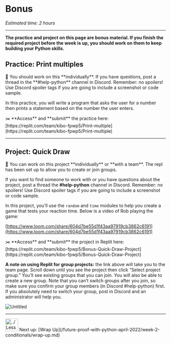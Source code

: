 # Bonus

*Estimated time: 2 hours* 

---

**The practice and project on this page are bonus material.  If you finish the required project before the week is up, you should work on them to keep building your Python skills.**

## Practice: Print multiples

<aside>
📌 You should work on this **individually**.  If you have questions, post a thread in the **#help-python** channel in Discord.  Remember: no spoilers! Use Discord spoiler tags if you are going to include a screenshot or code sample.

</aside>

In this practice, you will write a program that asks the user for a number then prints a statement based on the number the user enters. 

<aside>
✂️ **Access** and **submit** the practice here: [https://replit.com/team/kibo-fpwp5/Print-multiple](https://replit.com/team/kibo-fpwp5/Print-multiple)

</aside>

---

## Project: Quick Draw

<aside>
📌 You can work on this project **individually** or **with a team**. The repl has been set up to allow you to create or join groups.

If you want to find someone to work with or you have questions about the project, post a thread the **#help-python** channel in Discord.  Remember: no spoilers! Use Discord spoiler tags if you are going to include a screenshot or code sample.

</aside>

In this project, you'll use the `random` and `time` modules to help you create a game that tests your reaction time. Below is a video of Rob playing the game:

[https://www.loom.com/share/604d7be55d1f43aa97919cb3862c6191](https://www.loom.com/share/604d7be55d1f43aa97919cb3862c6191)

<aside>
✂️ **Access** and **submit** the project in Replit here: [https://replit.com/team/kibo-fpwp5/Bonus-Quick-Draw-Project](https://replit.com/team/kibo-fpwp5/Bonus-Quick-Draw-Project)

</aside>

**A note on using Replit for group projects:** the link above will take you to the team page. Scroll down until you see the project then click “Select project group.” You’ll see existing groups that you can join. You will also be able to create a new group. Note that you can’t switch groups after you join, so make sure you confirm your group members (in Discord #help-python) first. If you absolutely need to switch your group, post in Discord and an administrator will help you. 

![Untitled](/future-proof-with-python-april-2022/lesson-0-learning-with-kibo/0-1-lesson-topics-and-navigation/untitled.png)

---

<aside>
<img src="../Lesson%200%20Learning%20With%20Kibo%2032002756da8b4ed2a610df0347af2a08/man-in-hike.png" alt="../Lesson%200%20Learning%20With%20Kibo%2032002756da8b4ed2a610df0347af2a08/man-in-hike.png" width="40px" /> Next up: [Wrap Up](/future-proof-with-python-april-2022/week-2-conditionals/wrap-up.md)

</aside>